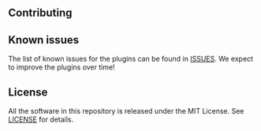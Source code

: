 ## Contributing



## Known issues
The list of known issues for the plugins can be found in [ISSUES](https://github.com/kiteco/plugins/blob/master/ISSUES.md). We expect to improve the plugins over time!

## License
All the software in this repository is released under the MIT License. See [LICENSE](https://github.com/kiteco/plugins/blob/master/LICENSE) for details.
